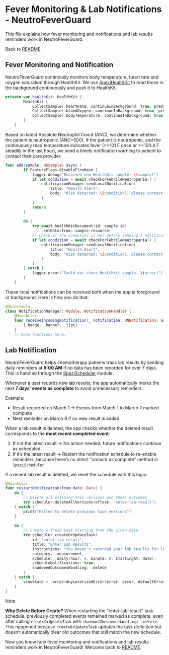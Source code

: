 <!--

This source file is part of the NeutroFeverGuard based on the Stanford Spezi Template Application project

SPDX-FileCopyrightText: 2025 Stanford University

SPDX-License-Identifier: MIT

-->

# Fever Monitoring & Lab Notifications - NeutroFeverGuard
This file explains how fever monitoring and notifications and lab results reminders work in NeutroFeverGuard.

Back to [README](../README.md).

## Fever Monitoring and Notification
NeutroFeverGuard continously monitors  body temperature, heart rate and oxygen saturation through HealthKit. We use [SpeziHealthKit](https://swiftpackageindex.com/StanfordSpezi/SpeziHealthKit/1.0.0-beta.4/documentation/spezihealthkit) to read these in the background continuously and push it to HealthKit.

```swift
private var healthKit: HealthKit {
        HealthKit {
            CollectSample(.heartRate, continueInBackground: true, predicate: predicateOneMonth)
            CollectSample(.bloodOxygen, continueInBackground: true, predicate: predicateOneMonth)
            CollectSample(.bodyTemperature, continueInBackground: true, predicate: predicateOneMonth)
        }
    }
```

Based on latest Absolute Neutrophil Count (ANC), we determine whether the patient is neutropenic (ANC<500). If the patient is neutropenic, and the continuously read temperature indicates fever (>=101 F once or >=100.4 F steadily in the last hour), we send a timely notification warning to patient to contact their care provider.

```swift
func add(sample: HKSample) async {
        if FeatureFlags.disableFirebase {
            logger.debug("Received new HealthKit sample: \(sample)")
            if let condition = await checkForFebrileNeutropenia() {
                notificationManager.sendLocalNotification(
                    title: "Health Alert",
                    body: "Risk detected: \(condition), please contact your care provider."
                )
            }
            return
        }
        
        do {
            try await healthKitDocument(id: sample.id)
                .setData(from: sample.resource)
            // Check if the condition is met before sending a notification
            if let condition = await checkForFebrileNeutropenia() {
                notificationManager.sendLocalNotification(
                    title: "Health Alert",
                    body: "Risk detected: \(condition), please contact your care provider."
                )
            }
        } catch {
            logger.error("Could not store HealthKit sample: \(error)")
        }
    }
```
These local notifications can be received both when the app is foreground or background. Here is how you do that:

```swift
@Observable
class NotificationManager: Module, NotificationHandler {
    @MainActor
    func receiveIncomingNotification(_ notification: UNNotification) async -> UNNotificationPresentationOptions? {
        [.badge, .banner, .list]
    }
    // more functions here.
```

## Lab Notification

NeutroFeverGuard helps chemotherapy patients track lab results by sending daily reminders at **9:00 AM** if no data has been recorded for over 7 days. This is handled through the [SpeziScheduler](https://github.com/StanfordSpezi/SpeziScheduler) module.  

Whenever a user records new lab results, the app automatically marks the next **7 days' events as complete** to avoid unnecessary reminders.  

Example:  
- Result recorded on March 1 → Events from March 1 to March 7 marked complete  
- Next reminder on March 8 if no new result is added

When a lab result is deleted, the app checks whether the deleted result corresponds to the **most recent completed event**:  

1. If not the latest result → No action needed, future notifications continue as scheduled.  
2. If it’s the latest result → Restart the notification schedule to re-enable reminders, because there’s no direct "unmark as complete" method in `SpeziScheduler`.

If a recent lab result is deleted, we reset the schedule with this logic:

```swift
@MainActor
func restartNotification(from date: Date) {
    do {
        // Delete all existing task versions and their outcomes
        try scheduler.deleteAllVersions(ofTask: "enter-lab-result")
    } catch {
        print("Failed to delete previous task versions")
    }
    
    do {
        // Create a fresh task starting from the given date
        try scheduler.createOrUpdateTask(
            id: "enter-lab-result",
            title: "Enter Lab Results",
            instructions: "You haven't recorded your lab results for last 7 days. Record now!",
            category: .measurement,
            schedule: .daily(hour: 9, minute: 0, startingAt: date),
            scheduleNotifications: true,
            shadowedOutcomesHandling: .delete
        )
    } catch {
        viewState = .error(AnyLocalizedError(error: error, defaultErrorDescription: "Failed to create or update scheduled tasks."))
    }
}
```
> [!NOTE]  
> **Why Delete Before Create?** When restarting the "enter-lab-result" task schedule, previously completed events remained marked as complete, even after calling `createOrUpdateTask` with `shadowedOutcomesHandling: .delete`. This happened because `createOrUpdateTask` updates the task definition but doesn’t automatically clear old outcomes that still match the new schedule.

Now you know how fever monitoring and notifications and lab results reminders work in NeutroFeverGuard! Welcome back to [README](../README.md).